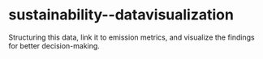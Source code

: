 # sustainability--datavisualization
Structuring this data, link it to emission metrics, and visualize the findings for better decision-making.
